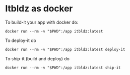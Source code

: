 # Itbldz as docker

To build-it your app with docker do:

`docker run --rm -v "$PWD":/app itbldz:latest`

To deploy-it do 

`docker run --rm -v "$PWD":/app itbldz:latest deploy-it`

To ship-it (build and deploy) do

`docker run --rm -v "$PWD":/app itbldz:latest ship-it`
